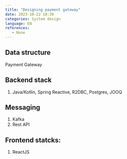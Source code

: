 ```yaml
---
title: "Designing payment gateway"
date: 2023-10-22 18:39
categories: System design
language: EN
references:
   - None
---
```

## Data structure
    
Payment Gateway 

## Backend stack
1. Java/Kotlin, Spring Reactive, R2DBC, Postgres, JOOQ 

## Messaging 
1. Kafka
2. Rest API

## Frontend statcks:
1. ReactJS
